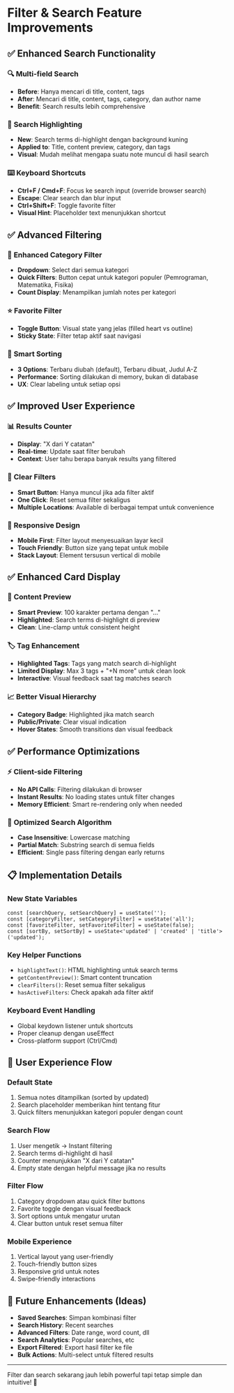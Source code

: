 # Filter & Search Feature Improvements

## ✅ **Enhanced Search Functionality**

### 🔍 **Multi-field Search**
- **Before**: Hanya mencari di title, content, tags
- **After**: Mencari di title, content, tags, category, dan author name
- **Benefit**: Search results lebih comprehensive

### 🎨 **Search Highlighting**
- **New**: Search terms di-highlight dengan background kuning
- **Applied to**: Title, content preview, category, dan tags
- **Visual**: Mudah melihat mengapa suatu note muncul di hasil search

### ⌨️ **Keyboard Shortcuts**
- **Ctrl+F / Cmd+F**: Focus ke search input (override browser search)
- **Escape**: Clear search dan blur input
- **Ctrl+Shift+F**: Toggle favorite filter
- **Visual Hint**: Placeholder text menunjukkan shortcut

## ✅ **Advanced Filtering**

### 📂 **Enhanced Category Filter**
- **Dropdown**: Select dari semua kategori
- **Quick Filters**: Button cepat untuk kategori populer (Pemrograman, Matematika, Fisika)
- **Count Display**: Menampilkan jumlah notes per kategori

### ⭐ **Favorite Filter**
- **Toggle Button**: Visual state yang jelas (filled heart vs outline)
- **Sticky State**: Filter tetap aktif saat navigasi

### 🔄 **Smart Sorting**
- **3 Options**: Terbaru diubah (default), Terbaru dibuat, Judul A-Z
- **Performance**: Sorting dilakukan di memory, bukan di database
- **UX**: Clear labeling untuk setiap opsi

## ✅ **Improved User Experience**

### 📊 **Results Counter**
- **Display**: "X dari Y catatan" 
- **Real-time**: Update saat filter berubah
- **Context**: User tahu berapa banyak results yang filtered

### 🧹 **Clear Filters**
- **Smart Button**: Hanya muncul jika ada filter aktif
- **One Click**: Reset semua filter sekaligus
- **Multiple Locations**: Available di berbagai tempat untuk convenience

### 📱 **Responsive Design**
- **Mobile First**: Filter layout menyesuaikan layar kecil
- **Touch Friendly**: Button size yang tepat untuk mobile
- **Stack Layout**: Element tersusun vertical di mobile

## ✅ **Enhanced Card Display**

### 📝 **Content Preview**
- **Smart Preview**: 100 karakter pertama dengan "..." 
- **Highlighted**: Search terms di-highlight di preview
- **Clean**: Line-clamp untuk consistent height

### 🏷️ **Tag Enhancement**  
- **Highlighted Tags**: Tags yang match search di-highlight
- **Limited Display**: Max 3 tags + "+N more" untuk clean look
- **Interactive**: Visual feedback saat tag matches search

### 📈 **Better Visual Hierarchy**
- **Category Badge**: Highlighted jika match search
- **Public/Private**: Clear visual indication
- **Hover States**: Smooth transitions dan visual feedback

## ✅ **Performance Optimizations**

### ⚡ **Client-side Filtering**
- **No API Calls**: Filtering dilakukan di browser
- **Instant Results**: No loading states untuk filter changes
- **Memory Efficient**: Smart re-rendering only when needed

### 🎯 **Optimized Search Algorithm**
- **Case Insensitive**: Lowercase matching
- **Partial Match**: Substring search di semua fields
- **Efficient**: Single pass filtering dengan early returns

## 📋 **Implementation Details**

### **New State Variables**
```tsx
const [searchQuery, setSearchQuery] = useState('');
const [categoryFilter, setCategoryFilter] = useState('all');
const [favoriteFilter, setFavoriteFilter] = useState(false);
const [sortBy, setSortBy] = useState<'updated' | 'created' | 'title'>('updated');
```

### **Key Helper Functions**
- `highlightText()`: HTML highlighting untuk search terms
- `getContentPreview()`: Smart content truncation
- `clearFilters()`: Reset semua filter sekaligus
- `hasActiveFilters`: Check apakah ada filter aktif

### **Keyboard Event Handling**
- Global keydown listener untuk shortcuts
- Proper cleanup dengan useEffect
- Cross-platform support (Ctrl/Cmd)

## 🎯 **User Experience Flow**

### **Default State**
1. Semua notes ditampilkan (sorted by updated)
2. Search placeholder memberikan hint tentang fitur
3. Quick filters menunjukkan kategori populer dengan count

### **Search Flow**  
1. User mengetik → Instant filtering
2. Search terms di-highlight di hasil
3. Counter menunjukkan "X dari Y catatan"
4. Empty state dengan helpful message jika no results

### **Filter Flow**
1. Category dropdown atau quick filter buttons
2. Favorite toggle dengan visual feedback  
3. Sort options untuk mengatur urutan
4. Clear button untuk reset semua filter

### **Mobile Experience**
1. Vertical layout yang user-friendly
2. Touch-friendly button sizes
3. Responsive grid untuk notes
4. Swipe-friendly interactions

## 🔮 **Future Enhancements** (Ideas)

- **Saved Searches**: Simpan kombinasi filter
- **Search History**: Recent searches
- **Advanced Filters**: Date range, word count, dll
- **Search Analytics**: Popular searches, etc
- **Export Filtered**: Export hasil filter ke file
- **Bulk Actions**: Multi-select untuk filtered results

---

Filter dan search sekarang jauh lebih powerful tapi tetap simple dan intuitive! 🚀
